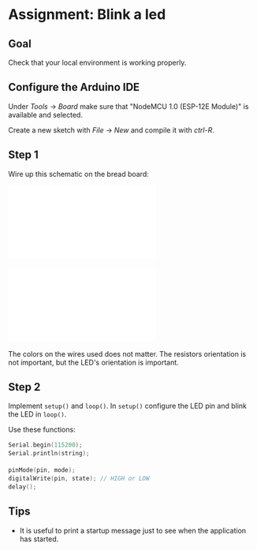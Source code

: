 # Assignment: Blink a led

## Goal

Check that your local environment is working properly.

## Configure the Arduino IDE

Under *Tools* -> *Board* make sure that "NodeMCU 1.0 (ESP-12E Module)"
is available and selected.

Create a new sketch with *File* -> *New* and compile it with *ctrl-R*.

## Step 1

Wire up this schematic on the bread board:

![](schematic/assignment-1_schem.pdf)

![](schematic/assignment-1_bb.pdf)

The colors on the wires used does not matter. The resistors
orientation is not important, but the LED's orientation is important.

## Step 2

Implement `setup()` and `loop()`. In `setup()` configure the LED pin and blink the LED in `loop()`.

Use these functions:

~~~ .c++
Serial.begin(115200);
Serial.println(string);

pinMode(pin, mode);
digitalWrite(pin, state); // HIGH or LOW
delay();
~~~

## Tips

* It is useful to print a startup message just to see when the
  application has started.
